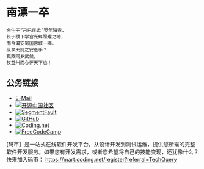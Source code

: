 # 南漂一卒

    余生于“己巳民运”翌年阳春，
    长于稷下学宫光辉照耀之地，
    而今偏安蜀国蓉城一隅。
    纵享天府之安逸乎？
    概效同乡武侯，
    牧益州而心怀天下也！


## 公务链接

 - [E-Mail](mailto:shiy2008@gmail.com)
 - [![开源中国社区](//www.oschina.net/img/logo.svg?date=20160803 "开源中国社区")](http://my.oschina.net/TechQuery)
 - [![SegmentFault](https://sf-static.b0.upaiyun.com/v-57c64471/global/img/logo-b.svg "SegmentFault")](https://segmentfault.com/u/tech_query)
 - [![GitHub](https://developer.github.com/assets/images/logo_developer.png "GitHub")](https://github.com/TechQuery?period=monthly)
 - [![Coding.net](https://dn-coding-net-production-static.qbox.me/static/5ee8025c9dc63a6ff53153705d0e7ce8.png)](https://coding.net/u/TechQuery)
 - [![FreeCodeCamp](https://thomas-ko.github.io/freecodecamp-redesign/assets/img/logo-navbar.png)](https://freecodecamp.cn/techquery)
 
 [码市］是一站式在线软件开发平台，从设计开发到测试运维，提供您所需的完整软件开发服务。如果您有开发需求，或者您希望将自己的技能变现，还犹豫什么？快来加入码市： https://mart.coding.net/register?referral=TechQuery